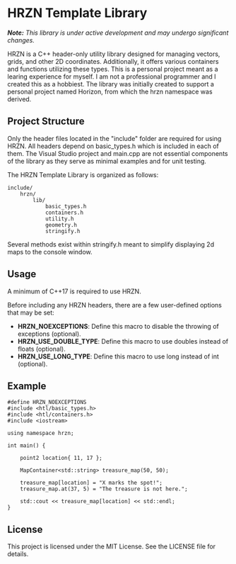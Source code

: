 # HRZN Template Library

***Note:** This library is under active development and may undergo significant changes.*

HRZN is a C++ header-only utility library designed for managing vectors, grids, and other 2D coordinates. Additionally, it offers various containers and functions utilizing these types. This is a personal project meant as a learing experience for myself. I am not a professional programmer and I created this as a hobbiest. The library was initially created to support a personal project named Horizon, from which the hrzn namespace was derived.

## Project Structure

Only the header files located in the "include" folder are required for using HRZN. All headers depend on basic_types.h which is included in each of them. The Visual Studio project and main.cpp are not essential components of the library as they serve as minimal examples and for unit testing.

The HRZN Template Library is organized as follows:

```
include/
    hrzn/
        lib/
            basic_types.h 
            containers.h
            utility.h
            geometry.h
            stringify.h
```

Several methods exist within stringify.h meant to simplify displaying 2d maps to the console window.

## Usage

A minimum of C++17 is required to use HRZN.

Before including any HRZN headers, there are a few user-defined options that may be set:

- **HRZN_NOEXCEPTIONS**: Define this macro to disable the throwing of exceptions (optional).
- **HRZN_USE_DOUBLE_TYPE**: Define this macro to use doubles instead of floats (optional).
- **HRZN_USE_LONG_TYPE**: Define this macro to use long instead of int  (optional).

## Example 

```
#define HRZN_NOEXCEPTIONS
#include <htl/basic_types.h>
#include <htl/containers.h>
#include <iostream>

using namespace hrzn;

int main() {

    point2 location{ 11, 17 };

    MapContainer<std::string> treasure_map(50, 50);

    treasure_map[location] = "X marks the spot!";
    treasure_map.at(37, 5) = "The treasure is not here.";

    std::cout << treasure_map[location] << std::endl;
}
```

## License

This project is licensed under the MIT License. See the LICENSE file for details.